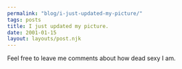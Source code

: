 ```yaml
---
permalink: "blog/i-just-updated-my-picture/"
tags: posts
title: I just updated my picture.
date: 2001-01-15
layout: layouts/post.njk
---
```


Feel free to leave me comments about how dead sexy I am.